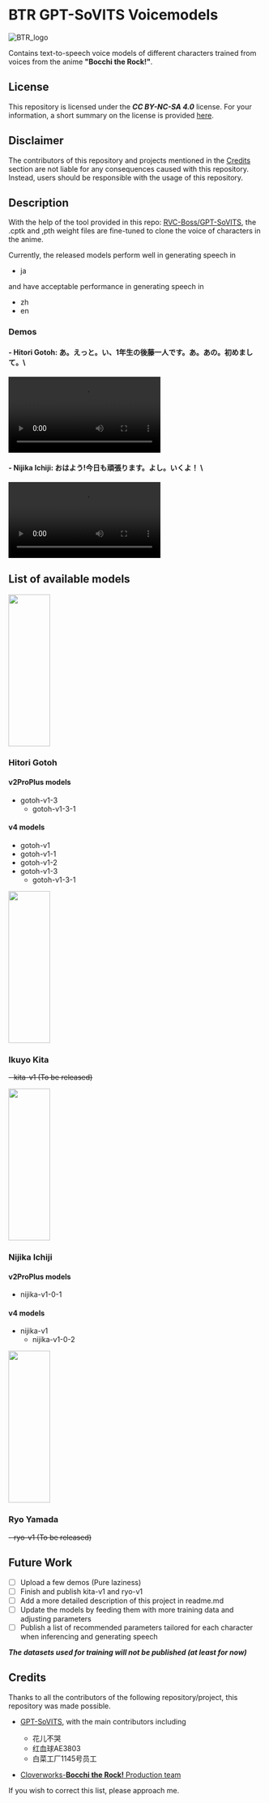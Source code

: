 # BTR GPT-SoVITS Voicemodels
![BTR_logo](https://upload.wikimedia.org/wikipedia/commons/thumb/b/b9/Bocchi_the_Rock%21_Black_logo.svg/1024px-Bocchi_the_Rock%21_Black_logo.svg.png?20221011105247)

Contains text-to-speech voice models of different characters trained from voices from the anime **__"Bocchi the Rock!"__**.

## License 
This repository is licensed under the ***CC BY-NC-SA 4.0*** license. For your information, a short summary on the license is provided [here](https://creativecommons.org/licenses/by-nc-sa/4.0/).

## Disclaimer
The contributors of this repository and projects mentioned in the [Credits](#credits) section are not liable for any consequences caused with this repository. Instead, users should be responsible with the usage of this repository.

## Description
With the help of the tool provided in this repo: [RVC-Boss/GPT-SoVITS](https://github.com/RVC-Boss/GPT-SoVITS), the .cptk and ,pth weight files are fine-tuned to clone the voice of characters in the anime.

Currently, the released models perform well in generating speech in
- ja

and have acceptable performance in generating speech in
- zh
- en

### Demos
#### - Hitori Gotoh: **あ。えっと。い、1年生の後藤一人です。あ。あの。初めまして**。\
<video src="https://github.com/user-attachments/assets/10d97ee9-ca8e-4df7-a361-fad865ef4159"></video>
  
#### - Nijika Ichiji: **おはよう!今日も頑張ります。よし。いくよ！** \
<video src="https://github.com/user-attachments/assets/8cb644c4-f74c-4408-b7b6-4be92995cdcc"></video>

## List of available models
<img src="https://static.wikia.nocookie.net/bocchi-the-rock/images/9/98/Hitori_Gotoh_Character_Design_2.png/revision/latest?cb=20220915114341" width="82" height="300">

### Hitori Gotoh
#### v2ProPlus models
  - gotoh-v1-3
  	- gotoh-v1-3-1
#### v4 models
  - gotoh-v1
  - gotoh-v1-1
  - gotoh-v1-2
  - gotoh-v1-3
    - gotoh-v1-3-1

 <img src="https://static.wikia.nocookie.net/bocchi-the-rock/images/a/a8/Ikuyo_Kita_Character_Design_2.png/revision/latest?cb=20220915114342" width="82" height="300">
 
### Ikuyo Kita
  ~~- kita-v1 (To be released)~~

 <img src="https://static.wikia.nocookie.net/bocchi-the-rock/images/9/92/Nijika_Ijichi_Character_Design_2.png/revision/latest?cb=20220915114343" width="82" height="300">
 
### Nijika Ichiji
#### v2ProPlus models
- nijika-v1-0-1
#### v4 models
  - nijika-v1
    - nijika-v1-0-2

 <img src="https://static.wikia.nocookie.net/bocchi-the-rock/images/4/4a/Ryo_Yamada_Character_Design_2.png/revision/latest?cb=20220915114345" width="82" height="300">
 
### Ryo Yamada
  ~~- ryo-v1 (To be released)~~

## Future Work
- [ ] Upload a few demos (Pure laziness)
- [ ] Finish and publish kita-v1 and ryo-v1
- [ ] Add a more detailed description of this project in readme.md
- [ ] Update the models by feeding them with more training data and adjusting parameters
- [ ] Publish a list of recommended parameters tailored for each character when inferencing and generating speech

***The datasets used for training will not be published (at least for now)***
## Credits
Thanks to all the contributors of the following repository/project, this repository was made possible.
- [GPT-SoVITS](https://github.com/RVC-Boss/GPT-SoVITS), with the main contributors including
	- 花儿不哭
 	- 红血球AE3803
  	- 白菜工厂1145号员工

- [Cloverworks-__Bocchi the Rock!__ Production team](https://en.cloverworks.co.jp/works/btr/)

If you wish to correct this list, please approach me.
